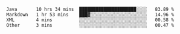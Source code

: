 <!--START_SECTION:waka-->
```text
Java       10 hrs 34 mins  █████████████████████░░░░   83.89 % 
Markdown   1 hr 53 mins    ███▓░░░░░░░░░░░░░░░░░░░░░   14.96 % 
XML        4 mins          ░░░░░░░░░░░░░░░░░░░░░░░░░   00.58 % 
Other      3 mins          ░░░░░░░░░░░░░░░░░░░░░░░░░   00.47 % 
```
<!--END_SECTION:waka-->
